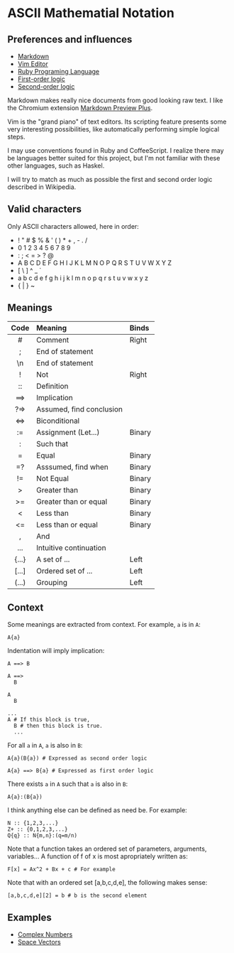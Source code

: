 # ASCII Mathematial Notation

## Preferences and influences

* [Markdown](http://en.wikipedia.org/wiki/Markdown)
* [Vim Editor](http://www.vim.org)
* [Ruby Programing Language](http://www.ruby-lang.org)
* [First-order logic](http://en.wikipedia.org/wiki/First-order_logic)
* [Second-order logic](http://en.wikipedia.org/wiki/Second-order_logic)

Markdown makes really nice documents from good looking raw text.
I like the Chromium extension
[Markdown Preview Plus](https://chrome.google.com/webstore/detail/markdown-preview-plus/febilkbfcbhebfnokafefeacimjdckgl).

Vim is the "grand piano" of text editors.
Its scripting feature presents some very interesting possibilities,
like automatically performing simple logical steps.

I may use conventions found in Ruby and CoffeeScript.
I realize there may be languages better suited for this project, but
I'm not familiar with these other languages, such as Haskel.

I will try to match as much as possible the first and second order logic described in Wikipedia.

## Valid characters

Only ASCII characters allowed, here in order:

-  ! " # $ % & ' ( ) * + , - . /
-  0 1 2 3 4 5 6 7 8 9
-  : ; < = > ? @ 
-  A B C D E F G H I J K L M N O P Q R S T U V W X Y Z
-  [ \ ] ^ _ ` 
-  a b c d e f g h i j k l m n o p q r s t u v w x y z
-  { | } ~

## Meanings

| Code          | Meaning                  | Binds  |
|:-------------:|:-------------------------|:-------|
| #             | Comment                  | Right  |
| ;             | End of statement         |        |
| \n            | End of statement         |        |
| !             | Not                      | Right  |
| ::            | Definition               |        |
| ==>           | Implication              |        |
| ?=>           | Assumed, find conclusion |        |
| <=>           | Biconditional            |        |
| :=            | Assignment (Let...)      | Binary |
| :             | Such that                |        |
| =             | Equal                    | Binary |
| =?            | Asssumed, find when      | Binary |
| !=            | Not Equal                | Binary |
| >             | Greater than             | Binary |
| >=            | Greater than or equal    | Binary |
| <             | Less than                | Binary |
| <=            | Less than or equal       | Binary |
| ,             | And                      |        |
| ...           | Intuitive continuation   |        |
| {...}         | A set of ...             | Left   |
| [...]         | Ordered set of ...       | Left   |
| (...)         | Grouping                 | Left   |

## Context

Some meanings are extracted from context.  For example, `a` is in `A`:

    A{a}

Indentation will imply implication:

    A ==> B

    A ==>
      B

    A
      B

    ...
    A # If this block is true,
      B # then this block is true.
      ...

For all `a` in `A`, `a` is also in `B`:

    A{a}(B{a}) # Expressed as second order logic

    A{a} ==> B{a} # Expressed as first order logic

There exists `a` in `A` such that `a` is also in `B`:

    A{a}:(B{a})

I think anything else can be defined as need be.  For example:

    N :: {1,2,3,...}
    Z+ :: {0,1,2,3,...}
    Q{q} :: N{m,n}:(q=m/n)

Note that a function takes an ordered set of parameters, arguments, variables...
A function of f of x is most apropriately written as:

    F[x] = Ax^2 + Bx + c # For example

Note that with an ordered set [a,b,c,d,e], the following makes sense:

    [a,b,c,d,e][2] = b # b is the second element

## Examples

* [Complex Numbers](examples/ComplexNumbers.md)
* [Space Vectors](examples/SpaceVectors.md)

